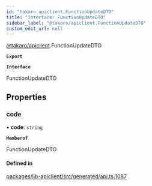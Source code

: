 ```yaml
---
id: "takaro_apiclient.FunctionUpdateDTO"
title: "Interface: FunctionUpdateDTO"
sidebar_label: "@takaro/apiclient.FunctionUpdateDTO"
custom_edit_url: null
---
```


[@takaro/apiclient](../modules/takaro_apiclient.md).FunctionUpdateDTO

**`Export`**

**`Interface`**

FunctionUpdateDTO

## Properties

### code

• **code**: `string`

**`Memberof`**

FunctionUpdateDTO

#### Defined in

[packages/lib-apiclient/src/generated/api.ts:1087](https://github.com/niekcandaele/Takaro/blob/91fb19b/packages/lib-apiclient/src/generated/api.ts#L1087)
